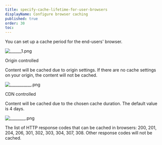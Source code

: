```yaml
---
title: specify-cache-lifetime-for-user-browsers
displayName: Configure browser caching
published: true
order: 30
toc:
---
```

You can set up a cache period for the end-users' browser.  
  
<img src="https://support.gcore.com/hc/article_attachments/360005246457/______1.png" alt="______1.png">

Origin controlled

Content will be cached due to origin settings. If there are no cache settings on your origin, the content will not be cached.  
  
<img src="https://support.gcore.com/hc/article_attachments/360005246437/___________.png" alt="___________.png">

CDN controlled

Content will be cached due to the chosen cache duration. The default value is 4 days.  
  
<img src="https://support.gcore.com/hc/article_attachments/360005346418/________.png" alt="________.png">

The list of HTTP response codes that can be cached in browsers: 200, 201, 204, 206, 301, 302, 303, 304, 307, 308. Other response codes will not be cached.